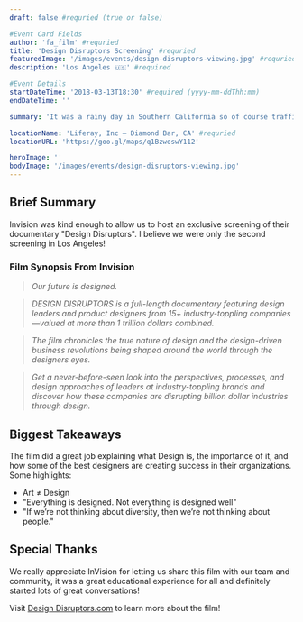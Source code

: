 ```yaml
---
draft: false #requried (true or false)

#Event Card Fields
author: 'fa_film' #requried
title: 'Design Disruptors Screening' #requried
featuredImage: '/images/events/design-disruptors-viewing.jpg' #requried
description: 'Los Angeles 🇺🇸' #required

#Event Details
startDateTime: '2018-03-13T18:30' #required (yyyy-mm-ddThh:mm)
endDateTime: ''

summary: 'It was a rainy day in Southern California so of course traffic was terrible. That probably impacted our attendance, but those who made it out had a great time!'

locationName: 'Liferay, Inc – Diamond Bar, CA' #requried
locationURL: 'https://goo.gl/maps/q1BzwoswY112'

heroImage: ''
bodyImage: '/images/events/design-disruptors-viewing.jpg'
---
```


## Brief Summary

Invision was kind enough to allow us to host an exclusive screening of their documentary "Design Disruptors". I believe we were only the second screening in Los Angeles!

### Film Synopsis From Invision

> _Our future is designed._

> _DESIGN DISRUPTORS is a full-length documentary featuring design leaders and product designers from 15+ industry-toppling companies—valued at more than 1 trillion dollars combined._

> _The film chronicles the true nature of design and the design-driven business revolutions being shaped around the world through the designers eyes._

> _Get a never-before-seen look into the perspectives, processes, and design approaches of leaders at industry-toppling brands and discover how these companies are disrupting billion dollar industries through design._

## Biggest Takeaways

The film did a great job explaining what Design is, the importance of it, and how some of the best designers are creating success in their organizations. Some highlights:

-   Art ≠ Design
-   "Everything is designed. Not everything is designed well"
-   "If we’re not thinking about diversity, then we’re not thinking about people."

## Special Thanks

We really appreciate InVision for letting us share this film with our team and community, it was a great educational experience for all and definitely started lots of great conversations!

Visit [Design Disruptors.com](https://www.designdisruptors.com/) to learn more about the film!
